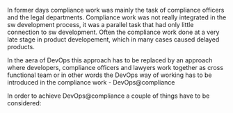 In former days compliance work was mainly the task of compliance officers and the legal departments. Compliance work was not really integrated in the sw development process, it was a parallel task that had only little connection to sw development. Often the compliance work done at a very late stage in product developement, which in many cases caused delayed products.

In the aera of DevOps this approach has to be replaced by an approach where developers, compliance officers and lawyers work together as cross functional team or in other words the DevOps way of working has to be introduced in the compliance work - DevOps@compliance

In order to achieve DevOps@compliance a couple of things have to be considered:
